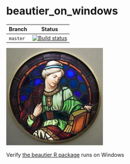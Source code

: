 # beautier_on_windows

Branch   | Status
---------|-----------------
`master` |[![Build status](https://ci.appveyor.com/api/projects/status/blvjo5pulbkqxrhb/branch/master?svg=true)](https://ci.appveyor.com/project/richelbilderbeek/beautier-on-windows/branch/master)

![](pics/beautier_on_windows_logo_small.jpg)

Verify [the beautier R package](https://github.com/ropensci/beautier) runs on Windows

